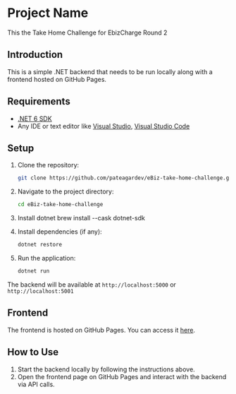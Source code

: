 # Project Name
This the Take Home Challenge for EbizCharge Round 2

## Introduction
This is a simple .NET backend that needs to be run locally along with a frontend hosted on GitHub Pages.

## Requirements
- [.NET 6 SDK](https://dotnet.microsoft.com/download/dotnet/6.0)
- Any IDE or text editor like [Visual Studio](https://visualstudio.microsoft.com/), [Visual Studio Code](https://code.visualstudio.com/)

## Setup

1. Clone the repository:
    ```bash
    git clone https://github.com/pateagardev/eBiz-take-home-challenge.git
    ```

2. Navigate to the project directory:
    ```bash
    cd eBiz-take-home-challenge

3. Install dotnet
    brew install --cask dotnet-sdk

4. Install dependencies (if any):
    ```bash
    dotnet restore
    ```
5. Run the application:
    ```bash
    dotnet run
    ```
The backend will be available at `http://localhost:5000` or `http://localhost:5001`

## Frontend
The frontend is hosted on GitHub Pages. You can access it [here](https://pateagardev.github.io/eBiz-take-home-challenge/).

## How to Use
1. Start the backend locally by following the instructions above.
2. Open the frontend page on GitHub Pages and interact with the backend via API calls.
